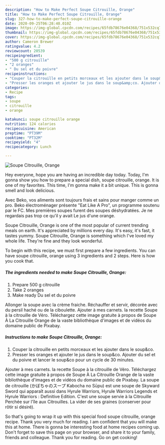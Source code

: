 ```yaml
---
description: "How to Make Perfect Soupe Citrouille, Orange"
title: "How to Make Perfect Soupe Citrouille, Orange"
slug: 327-how-to-make-perfect-soupe-citrouille-orange
date: 2020-09-25T06:28:40.010Z
image: https://img-global.cpcdn.com/recipes/65fdb78676e04368/751x532cq70/soupe-citrouille-orange-photo-principale-de-la-recette.jpg
thumbnail: https://img-global.cpcdn.com/recipes/65fdb78676e04368/751x532cq70/soupe-citrouille-orange-photo-principale-de-la-recette.jpg
cover: https://img-global.cpcdn.com/recipes/65fdb78676e04368/751x532cq70/soupe-citrouille-orange-photo-principale-de-la-recette.jpg
author: Cameron Brewer
ratingvalue: 4.2
reviewcount: 20539
recipeingredient:
- "500 g citrouille"
- "2 oranges"
- " Du sel et du poivre"
recipeinstructions:
- "Couper la citrouille en petits morceaux et les ajouter dans le soup&amp;co."
- "Presser les oranges et ajouter le jus dans le soup&amp;co. Ajouter du sel et du poivre et lancer le soup&amp;co pour un cycle de 30 minutes."
categories:
- Recipe
tags:
- soupe
- citrouille
- orange

katakunci: soupe citrouille orange 
nutrition: 124 calories
recipecuisine: American
preptime: "PT39M"
cooktime: "PT32M"
recipeyield: "4"
recipecategory: Lunch

---
```



![Soupe Citrouille, Orange](https://img-global.cpcdn.com/recipes/65fdb78676e04368/751x532cq70/soupe-citrouille-orange-photo-principale-de-la-recette.jpg)

Hey everyone, hope you are having an incredible day today. Today, I'm gonna show you how to prepare a special dish, soupe citrouille, orange. It is one of my favorites. This time, I'm gonna make it a bit unique. This is gonna smell and look delicious.

Avec Beko, vos aliments sont toujours frais et sains pour manger comme un pro. Beko électroménager présente &#34;Eat Like A Pro&#34;, un programme soutenu par le FC. Mes premières soupes furent des soupes déshydratées. Je ne regardais pas trop ce qu&#39;il y avait Le jus d&#39;une orange.

Soupe Citrouille, Orange is one of the most popular of current trending meals on earth. It's appreciated by millions every day. It's easy, it's fast, it tastes yummy. Soupe Citrouille, Orange is something which I've loved my whole life. They're fine and they look wonderful.


To begin with this recipe, we must first prepare a few ingredients. You can have soupe citrouille, orange using 3 ingredients and 2 steps. Here is how you cook that.

<!--inarticleads1-->

##### The ingredients needed to make Soupe Citrouille, Orange:

1. Prepare 500 g citrouille
1. Take 2 oranges
1. Make ready  Du sel et du poivre


Allonger la soupe avec la crème fraiche. Réchauffer et servir, décorée avec du persil haché ou de la ciboulette. Ajouter à mes carnets. la recette Soupe à la citrouille de Véro. Téléchargez cette image gratuite à propos de Soupe À La Citrouille Orange de la vaste bibliothèque d&#39;images et de vidéos du domaine public de Pixabay. 

<!--inarticleads2-->

##### Instructions to make Soupe Citrouille, Orange:

1. Couper la citrouille en petits morceaux et les ajouter dans le soup&amp;co.
1. Presser les oranges et ajouter le jus dans le soup&amp;co. Ajouter du sel et du poivre et lancer le soup&amp;co pour un cycle de 30 minutes.


Ajouter à mes carnets. la recette Soupe à la citrouille de Véro. Téléchargez cette image gratuite à propos de Soupe À La Citrouille Orange de la vaste bibliothèque d&#39;images et de vidéos du domaine public de Pixabay. La soupe de citrouille (かぼちゃのスープ Kabocha no Sūpu) est une soupe de Skyward Sword qui apparaît aussi dans Hyrule Warriors, Hyrule Warriors Legends et Hyrule Warriors : Definitive Edition. C&#39;est une soupe servie à la Citrouille Perchée sur l&#39;île aux Citrouilles. La vider de ses graines (conserver pour rôtir si désiré). 

So that's going to wrap it up with this special food soupe citrouille, orange recipe. Thank you very much for reading. I am confident that you will make this at home. There is gonna be interesting food at home recipes coming up. Don't forget to save this page on your browser, and share it to your family, friends and colleague. Thank you for reading. Go on get cooking!
